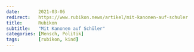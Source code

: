 ```yaml
---
date:       2021-03-06
redirect:   https://www.rubikon.news/artikel/mit-kanonen-auf-schuler
title:      Rubikon
subtitle:   "Mit Kanonen auf Schüler"
categories: [Mensch, Politik]
tags:       [rubikon, kind]
---
```

